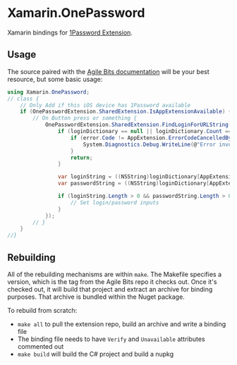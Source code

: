 # Xamarin.OnePassword

Xamarin bindings for [1Password Extension](https://github.com/agilebits/onepassword-app-extension).

## Usage

The source paired with the [Agile Bits documentation](https://github.com/agilebits/onepassword-app-extension/tree/1.8.4#integrating-1password-with-your-app) will be your best resource, but some basic usage:

```csharp
using Xamarin.OnePassword;
// class {
    // Only Add if this iOS device has 1Password available
    if (OnePasswordExtension.SharedExtension.IsAppExtensionAvailable) {
        // On Button press or something {
            OnePasswordExtension.SharedExtension.FindLoginForURLString("https://your-domain.com", viewController, buttonControl, (NSDictionary loginDictionary, NSError error) => {
                if (loginDictionary == null || loginDictionary.Count == 0) {
                    if (error.Code != AppExtension.ErrorCodeCancelledByUser) {
                        System.Diagnostics.Debug.WriteLine(@"Error invoking 1Password App Extension for find login: {0}", error);
                    }
                    return;
                }

                var loginString = ((NSString)loginDictionary[AppExtension.UsernameKey]).ToString();
                var passwordString = ((NSString)loginDictionary[AppExtension.PasswordKey]).ToString();

                if (loginString.Length > 0 && passwordString.Length > 0) {
                    // Set login/password inputs
                }
            });
        // }
    }
//}
```

## Rebuilding

All of the rebuilding mechanisms are within `make`. The Makefile specifies a version, which is the tag
from the Agile Bits repo it checks out. Once it's checked out, it will build that project and extract
an archive for binding purposes. That archive is bundled within the Nuget package.

To rebuild from scratch:

* `make all` to pull the extension repo, build an archive and write a binding file
* The binding file needs to have `Verify` and `Unavailable` attributes commented out
* `make build` will build the C# project and build a nupkg